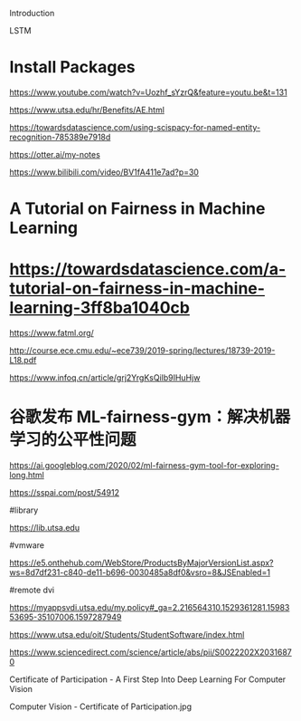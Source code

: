 Introduction 

LSTM



# Install Packages

https://www.youtube.com/watch?v=Uozhf_sYzrQ&feature=youtu.be&t=131

https://www.utsa.edu/hr/Benefits/AE.html

https://towardsdatascience.com/using-scispacy-for-named-entity-recognition-785389e7918d



https://otter.ai/my-notes



https://www.bilibili.com/video/BV1fA411e7ad?p=30



# A Tutorial on Fairness in Machine Learning

# https://towardsdatascience.com/a-tutorial-on-fairness-in-machine-learning-3ff8ba1040cb

https://www.fatml.org/

http://course.ece.cmu.edu/~ece739/2019-spring/lectures/18739-2019-L18.pdf

https://www.infoq.cn/article/grj2YrgKsQilb9IHuHjw

# 谷歌发布 ML-fairness-gym：解决机器学习的公平性问题

https://ai.googleblog.com/2020/02/ml-fairness-gym-tool-for-exploring-long.html



https://sspai.com/post/54912



#library

https://lib.utsa.edu

#vmware

https://e5.onthehub.com/WebStore/ProductsByMajorVersionList.aspx?ws=8d7df231-c840-de11-b696-0030485a8df0&vsro=8&JSEnabled=1

#remote dvi

https://myappsvdi.utsa.edu/my.policy#_ga=2.216564310.1529361281.1598353695-35107006.1597287949

https://www.utsa.edu/oit/Students/StudentSoftware/index.html



https://www.sciencedirect.com/science/article/abs/pii/S0022202X20316870



Certificate of Participation - A First Step Into Deep Learning For Computer Vision

Computer Vision - Certificate of Participation.jpg